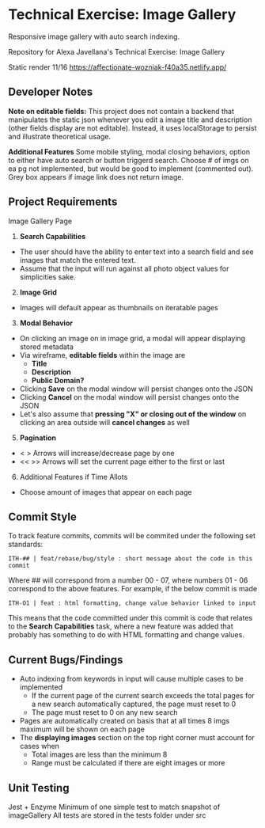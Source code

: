 # Technical Exercise: Image Gallery
Responsive image gallery with auto search indexing.

Repository for Alexa Javellana's Technical Exercise: Image Gallery

Static render 11/16 https://affectionate-wozniak-f40a35.netlify.app/

## Developer Notes
**Note on editable fields:**
This project does not contain a backend that manipulates the static json whenever
you edit a image title and description (other fields display are not editable). Instead,
it uses localStorage to persist and illustrate theoretical usage.

**Additional Features**
Some mobile styling, modal closing behaviors, option to either have auto search or button
triggerd search.
Choose # of imgs on ea pg not implemented, but would be good to implement (commented out).
Grey box appears if image link does not return image. 

## Project Requirements

Image Gallery Page
1) **Search Capabilities**
  - The user should have the ability to enter text into a search field and see images that match the entered text.
  - Assume that the input will run against all photo object values for simplicities sake. 
2) **Image Grid**
  - Images will default appear as thumbnails on iteratable pages
3) **Modal Behavior**
  - On clicking an image on in image grid, a modal will appear displaying stored metadata 
  - Via wireframe, **editable fields** within the image are 
    - **Title**
    - **Description**
    - **Public Domain?** 
  - Clicking **Save** on the modal window will persist changes onto the JSON
  - Clicking **Cancel** on the modal window will persist changes onto the JSON 
  - Let's also assume that **pressing "X" or closing out of the window** on clicking an area outside will **cancel changes** as well 
5) **Pagination**
  - < > Arrows will increase/decrease page by one 
  - << >> Arrows will set the current page either to the first or last 

6) Additional Features if Time Allots 
  - Choose amount of images that appear on each page 
 
## Commit Style
To track feature commits, commits will be commited under the following set standards:
```
ITH-## | feat/rebase/bug/style : short message about the code in this commit 
```

Where ## will correspond from a number 00 - 07, where numbers 01 - 06 correspond to the above features. For example, if the below commit is made
```
ITH-O1 | feat : html formatting, change value behavior linked to input 
```
This means that the code committed under this commit is code that relates to the **Search Capabilities** task, where a new feature was added that probably has something to do with HTML formatting and change values. 

## Current Bugs/Findings 
- Auto indexing from keywords in input will cause multiple cases to be implemented
  - If the current page of the current search exceeds the total pages for a new search automatically captured, the page must reset to 0 
  - The page must reset to 0 on any new search 
- Pages are automatically created on basis that at all times 8 imgs maximum will be shown on each page
- The **displaying images** section on the top right corner must account for cases when
  - Total images are less than the minimum 8 
  - Range must be calculated if there are eight images or more 

## Unit Testing
Jest + Enzyme 
Minimum of one simple test to match snapshot of imageGallery 
All tests are stored in the tests folder under src 

